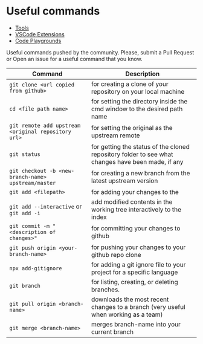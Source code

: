 # Useful commands

- [Tools](README.md)
- [VSCode Extensions](vscode-extensions.md)
- [Code Playgrounds](code-playgrounds.md)

Useful commands pushed by the community. Please, submit a Pull Request or Open an issue for a useful command that you know.

Command | Description
---- | ----
`git clone <url copied from github>` | for creating a clone of your repository on your local machine
`cd <file path name>` | for setting the directory inside the cmd window to the desired path name
`git remote add upstream <original repository url>` | for setting the original as the upstream remote
`git status` | for getting the status of the cloned repository folder to see what changes have been made, if any
`git checkout -b <new-branch-name> upstream/master` | for creating a new branch from the latest upstream version
`git add <filepath>` | for adding your changes to the <filepath>
`git add --interactive` or `git add -i` | add modified contents in the working tree interactively to the index
`git commit -m "<description of changes>"` | for committing your changes to github
`git push origin <your-branch-name>` | for pushing your changes to your github repo clone
`npx add-gitignore` | for adding a git ignore file to your project for a specific language
`git branch` | for listing, creating, or deleting branches.
`git pull origin <branch-name>` | downloads the most recent changes to a branch (very useful when working as a team) 
`git merge <branch-name>` | merges branch-name into your current branch
